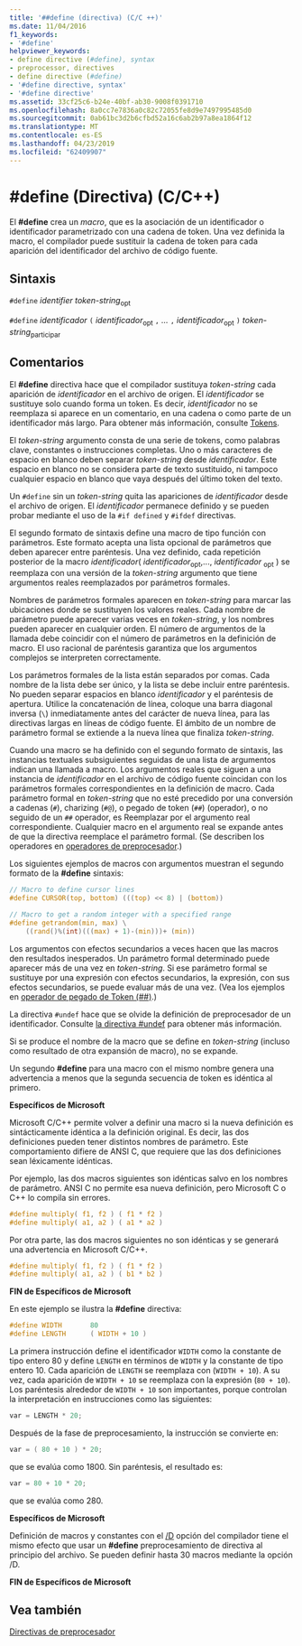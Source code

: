 ```yaml
---
title: '##define (directiva) (C/C ++)'
ms.date: 11/04/2016
f1_keywords:
- '#define'
helpviewer_keywords:
- define directive (#define), syntax
- preprocessor, directives
- define directive (#define)
- '#define directive, syntax'
- '#define directive'
ms.assetid: 33cf25c6-b24e-40bf-ab30-9008f0391710
ms.openlocfilehash: 8a0cc7e7836a0c82c72055fe8d9e7497995485d0
ms.sourcegitcommit: 0ab61bc3d2b6cfbd52a16c6ab2b97a8ea1864f12
ms.translationtype: MT
ms.contentlocale: es-ES
ms.lasthandoff: 04/23/2019
ms.locfileid: "62409907"
---
```

# <a name="define-directive-cc"></a>#define (Directiva) (C/C++)

El **#define** crea un *macro*, que es la asociación de un identificador o identificador parametrizado con una cadena de token. Una vez definida la macro, el compilador puede sustituir la cadena de token para cada aparición del identificador del archivo de código fuente.

## <a name="syntax"></a>Sintaxis

`#define` *identifier* *token-string*<sub>opt</sub>

`#define` *identificador* `(` *identificador*<sub>opt</sub> `,` *...*  `,` *identificador*<sub>opt</sub> `)` *token-string*<sub>participar</sub>

## <a name="remarks"></a>Comentarios

El **#define** directiva hace que el compilador sustituya *token-string* cada aparición de *identificador* en el archivo de origen. El *identificador* se sustituye solo cuando forma un token. Es decir, *identificador* no se reemplaza si aparece en un comentario, en una cadena o como parte de un identificador más largo. Para obtener más información, consulte [Tokens](../cpp/tokens-cpp.md).

El *token-string* argumento consta de una serie de tokens, como palabras clave, constantes o instrucciones completas. Uno o más caracteres de espacio en blanco deben separar *token-string* desde *identificador*. Este espacio en blanco no se considera parte de texto sustituido, ni tampoco cualquier espacio en blanco que vaya después del último token del texto.

Un `#define` sin un *token-string* quita las apariciones de *identificador* desde el archivo de origen. El *identificador* permanece definido y se pueden probar mediante el uso de la `#if defined` y `#ifdef` directivas.

El segundo formato de sintaxis define una macro de tipo función con parámetros. Este formato acepta una lista opcional de parámetros que deben aparecer entre paréntesis. Una vez definido, cada repetición posterior de la macro *identificador*( *identificador*<sub>opt</sub>,..., *identificador* <sub>opt</sub> ) se reemplaza con una versión de la *token-string* argumento que tiene argumentos reales reemplazados por parámetros formales.

Nombres de parámetros formales aparecen en *token-string* para marcar las ubicaciones donde se sustituyen los valores reales. Cada nombre de parámetro puede aparecer varias veces en *token-string*, y los nombres pueden aparecer en cualquier orden. El número de argumentos de la llamada debe coincidir con el número de parámetros en la definición de macro. El uso racional de paréntesis garantiza que los argumentos complejos se interpreten correctamente.

Los parámetros formales de la lista están separados por comas. Cada nombre de la lista debe ser único, y la lista se debe incluir entre paréntesis. No pueden separar espacios en blanco *identificador* y el paréntesis de apertura. Utilice la concatenación de línea, coloque una barra diagonal inversa (`\`) inmediatamente antes del carácter de nueva línea, para las directivas largas en líneas de código fuente. El ámbito de un nombre de parámetro formal se extiende a la nueva línea que finaliza *token-string*.

Cuando una macro se ha definido con el segundo formato de sintaxis, las instancias textuales subsiguientes seguidas de una lista de argumentos indican una llamada a macro. Los argumentos reales que siguen a una instancia de *identificador* en el archivo de código fuente coincidan con los parámetros formales correspondientes en la definición de macro. Cada parámetro formal en *token-string* que no esté precedido por una conversión a cadenas (`#`), charizing (`#@`), o pegado de token (`##`) (operador), o no seguido de un `##` operador, es Reemplazar por el argumento real correspondiente. Cualquier macro en el argumento real se expande antes de que la directiva reemplace el parámetro formal. (Se describen los operadores en [operadores de preprocesador](../preprocessor/preprocessor-operators.md).)

Los siguientes ejemplos de macros con argumentos muestran el segundo formato de la **#define** sintaxis:

```C
// Macro to define cursor lines
#define CURSOR(top, bottom) (((top) << 8) | (bottom))

// Macro to get a random integer with a specified range
#define getrandom(min, max) \
    ((rand()%(int)(((max) + 1)-(min)))+ (min))
```

Los argumentos con efectos secundarios a veces hacen que las macros den resultados inesperados. Un parámetro formal determinado puede aparecer más de una vez en *token-string*. Si ese parámetro formal se sustituye por una expresión con efectos secundarios, la expresión, con sus efectos secundarios, se puede evaluar más de una vez. (Vea los ejemplos en [operador de pegado de Token (##)](../preprocessor/token-pasting-operator-hash-hash.md).)

La directiva `#undef` hace que se olvide la definición de preprocesador de un identificador. Consulte [la directiva #undef](../preprocessor/hash-undef-directive-c-cpp.md) para obtener más información.

Si se produce el nombre de la macro que se define en *token-string* (incluso como resultado de otra expansión de macro), no se expande.

Un segundo **#define** para una macro con el mismo nombre genera una advertencia a menos que la segunda secuencia de token es idéntica al primero.

**Específicos de Microsoft**

Microsoft C/C++ permite volver a definir una macro si la nueva definición es sintácticamente idéntica a la definición original. Es decir, las dos definiciones pueden tener distintos nombres de parámetro. Este comportamiento difiere de ANSI C, que requiere que las dos definiciones sean léxicamente idénticas.

Por ejemplo, las dos macros siguientes son idénticas salvo en los nombres de parámetro. ANSI C no permite esa nueva definición, pero Microsoft C o C++ lo compila sin errores.

```C
#define multiply( f1, f2 ) ( f1 * f2 )
#define multiply( a1, a2 ) ( a1 * a2 )
```

Por otra parte, las dos macros siguientes no son idénticas y se generará una advertencia en Microsoft C/C++.

```C
#define multiply( f1, f2 ) ( f1 * f2 )
#define multiply( a1, a2 ) ( b1 * b2 )
```

**FIN de Específicos de Microsoft**

En este ejemplo se ilustra la **#define** directiva:

```C
#define WIDTH       80
#define LENGTH      ( WIDTH + 10 )
```

La primera instrucción define el identificador `WIDTH` como la constante de tipo entero 80 y define `LENGTH` en términos de `WIDTH` y la constante de tipo entero 10. Cada aparición de `LENGTH` se reemplaza con (`WIDTH + 10`). A su vez, cada aparición de `WIDTH + 10` se reemplaza con la expresión (`80 + 10`). Los paréntesis alrededor de `WIDTH + 10` son importantes, porque controlan la interpretación en instrucciones como las siguientes:

```C
var = LENGTH * 20;
```

Después de la fase de preprocesamiento, la instrucción se convierte en:

```C
var = ( 80 + 10 ) * 20;
```

que se evalúa como 1800. Sin paréntesis, el resultado es:

```C
var = 80 + 10 * 20;
```

que se evalúa como 280.

**Específicos de Microsoft**

Definición de macros y constantes con el [/D](../build/reference/d-preprocessor-definitions.md) opción del compilador tiene el mismo efecto que usar un **#define** preprocesamiento de directiva al principio del archivo. Se pueden definir hasta 30 macros mediante la opción /D.

**FIN de Específicos de Microsoft**

## <a name="see-also"></a>Vea también

[Directivas de preprocesador](../preprocessor/preprocessor-directives.md)